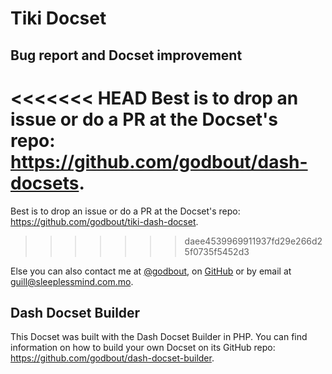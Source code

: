 Tiki Docset
=======================

## Bug report and Docset improvement

<<<<<<< HEAD
Best is to drop an issue or do a PR at the Docset's repo: https://github.com/godbout/dash-docsets.
=======
Best is to drop an issue or do a PR at the Docset's repo: https://github.com/godbout/tiki-dash-docset.
>>>>>>> daee4539969911937fd29e266d25f0735f5452d3

Else you can also contact me at [@godbout](https://twitter.com/godbout), on [GitHub](https://github.com/godbout) or by email at guill@sleeplessmind.com.mo.

## Dash Docset Builder

This Docset was built with the Dash Docset Builder in PHP. You can find information on how to build your own Docset on its GitHub repo: https://github.com/godbout/dash-docset-builder.
